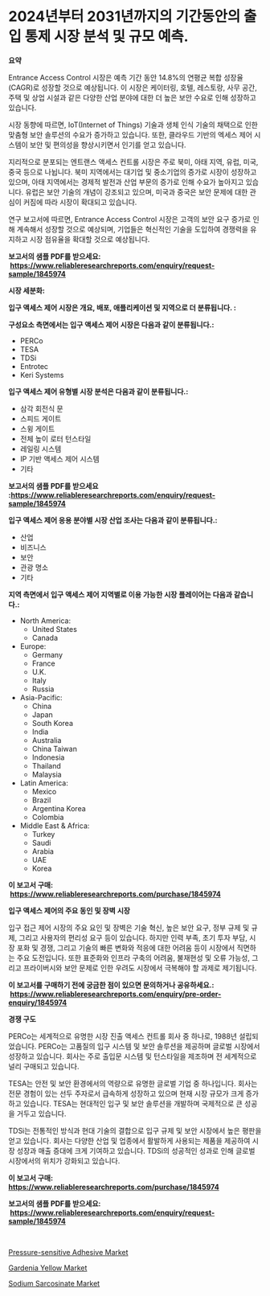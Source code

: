 <p><h1>2024년부터 2031년까지의 기간동안의 출입 통제 시장 분석 및 규모 예측.</h1></p><p><strong>요약</strong></p>
<p><p>Entrance Access Control 시장은 예측 기간 동안 14.8%의 연평균 복합 성장율(CAGR)로 성장할 것으로 예상됩니다. 이 시장은 케이터링, 호텔, 레스토랑, 사무 공간, 주택 및 상업 시설과 같은 다양한 산업 분야에 대한 더 높은 보안 수요로 인해 성장하고 있습니다.</p><p>시장 동향에 따르면, IoT(Internet of Things) 기술과 생체 인식 기술의 채택으로 인한 맞춤형 보안 솔루션의 수요가 증가하고 있습니다. 또한, 클라우드 기반의 엑세스 제어 시스템이 보안 및 편의성을 향상시키면서 인기를 얻고 있습니다.</p><p>지리적으로 분포되는 엔트랜스 액세스 컨트롤 시장은 주로 북미, 아태 지역, 유럽, 미국, 중국 등으로 나뉩니다. 북미 지역에서는 대기업 및 중소기업의 증가로 시장이 성장하고 있으며, 아태 지역에서는 경제적 발전과 산업 부문의 증가로 인해 수요가 높아지고 있습니다. 유럽은 보안 기술의 개념이 강조되고 있으며, 미국과 중국은 보안 문제에 대한 관심이 커짐에 따라 시장이 확대되고 있습니다.</p><p>연구 보고서에 따르면, Entrance Access Control 시장은 고객의 보안 요구 증가로 인해 계속해서 성장할 것으로 예상되며, 기업들은 혁신적인 기술을 도입하여 경쟁력을 유지하고 시장 점유율을 확대할 것으로 예상됩니다.</p></p>
<p><strong>보고서의 샘플 PDF를 받으세요: &nbsp;<a href="https://www.reliableresearchreports.com/enquiry/request-sample/1845974">https://www.reliableresearchreports.com/enquiry/request-sample/1845974</a></strong></p>
<p><strong>시장 세분화:</strong></p>
<p><strong> 입구 액세스 제어 시장은 개요, 배포, 애플리케이션 및 지역으로 더 분류됩니다. :</strong></p>
<p><strong>구성요소 측면에서는 입구 액세스 제어 시장은 다음과 같이 분류됩니다.:</strong></p>
<p><ul><li>PERCo</li><li>TESA</li><li>TDSi</li><li>Entrotec</li><li>Keri Systems</li></ul></p>
<p><strong> 입구 액세스 제어 유형별 시장 분석은 다음과 같이 분류됩니다.:</strong></p>
<p><ul><li>삼각 회전식 문</li><li>스피드 게이트</li><li>스윙 게이트</li><li>전체 높이 로터 턴스타일</li><li>레일링 시스템</li><li>IP 기반 액세스 제어 시스템</li><li>기타</li></ul></p>
<p><strong>보고서의 샘플 PDF를 받으세요 :<a href="https://www.reliableresearchreports.com/enquiry/request-sample/1845974">https://www.reliableresearchreports.com/enquiry/request-sample/1845974</a></strong></p>
<p><strong> 입구 액세스 제어 응용 분야별 시장 산업 조사는 다음과 같이 분류됩니다.:</strong></p>
<p><ul><li>산업</li><li>비즈니스</li><li>보안</li><li>관광 명소</li><li>기타</li></ul></p>
<p><strong>지역 측면에서 입구 액세스 제어 지역별로 이용 가능한 시장 플레이어는 다음과 같습니다.:</strong></p>
<p><ul>
    <li>
        North America:
        <ul>
            <li>United States</li>
            <li>Canada</li>
        </ul>
    </li>
    <li>
        Europe:
        <ul>
            <li>Germany</li>
            <li>France</li>
            <li>U.K.</li>
            <li>Italy</li>
            <li>Russia</li>
        </ul>
    </li>
    <li>
        Asia-Pacific:
        <ul>
            <li>China</li>
            <li>Japan</li>
            <li>South Korea</li>
            <li>India</li>
            <li>Australia</li>
            <li>China Taiwan</li>
            <li>Indonesia</li>
            <li>Thailand</li>
            <li>Malaysia</li>
        </ul>
    </li>
    <li>
        Latin America:
        <ul>
            <li>Mexico</li>
            <li>Brazil</li>
            <li>Argentina Korea</li>
            <li>Colombia</li>
        </ul>
    </li>
    <li>
        Middle East & Africa:
        <ul>
            <li>Turkey</li>
            <li>Saudi</li>
            <li>Arabia</li>
            <li>UAE</li>
            <li>Korea</li>
        </ul>
    </li>
    </ul></p>
<p><strong>이 보고서 구매: &nbsp;<a href="https://www.reliableresearchreports.com/purchase/1845974">https://www.reliableresearchreports.com/purchase/1845974</a></strong></p>
<p><strong>입구 액세스 제어의 주요 동인 및 장벽 시장</strong></p>
<p><p>입구 접근 제어 시장의 주요 요인 및 장벽은 기술 혁신, 높은 보안 요구, 정부 규제 및 규제, 그리고 사용자의 편리성 요구 등이 있습니다. 하지만 인력 부족, 초기 투자 부담, 시장 포화 및 경쟁, 그리고 기술의 빠른 변화와 적응에 대한 어려움 등이 시장에서 직면하는 주요 도전입니다. 또한 표준화와 인프라 구축의 어려움, 불재현성 및 오류 가능성, 그리고 프라이버시와 보안 문제로 인한 우려도 시장에서 극복해야 할 과제로 제기됩니다.</p></p>
<p><strong>이 보고서를 구매하기 전에 궁금한 점이 있으면 문의하거나 공유하세요.: &nbsp;<a href="https://www.reliableresearchreports.com/enquiry/pre-order-enquiry/1845974">https://www.reliableresearchreports.com/enquiry/pre-order-enquiry/1845974</a></strong></p>
<p><strong>경쟁 구도</strong></p>
<p><p>PERCo는 세계적으로 유명한 시장 진출 액세스 컨트롤 회사 중 하나로, 1988년 설립되었습니다. PERCo는 고품질의 입구 시스템 및 보안 솔루션을 제공하며 글로벌 시장에서 성장하고 있습니다. 회사는 주로 출입문 시스템 및 턴스타일을 제조하며 전 세계적으로 널리 구매되고 있습니다.</p><p>TESA는 안전 및 보안 환경에서의 역량으로 유명한 글로벌 기업 중 하나입니다. 회사는 전문 경험이 있는 선두 주자로서 급속하게 성장하고 있으며 현재 시장 규모가 크게 증가하고 있습니다. TESA는 현대적인 입구 및 보안 솔루션을 개발하며 국제적으로 큰 성공을 거두고 있습니다.</p><p>TDSi는 전통적인 방식과 현대 기술의 결합으로 입구 규제 및 보안 시장에서 높은 평판을 얻고 있습니다. 회사는 다양한 산업 및 업종에서 활발하게 사용되는 제품을 제공하여 시장 성장과 매출 증대에 크게 기여하고 있습니다. TDSi의 성공적인 성과로 인해 글로벌 시장에서의 위치가 강화되고 있습니다.</p></p>
<p><strong>이 보고서 구매: &nbsp; <a href="https://www.reliableresearchreports.com/purchase/1845974">https://www.reliableresearchreports.com/purchase/1845974</a></strong></p>
<p><strong>보고서의 샘플 PDF를 받으세요: &nbsp;<a href="https://www.reliableresearchreports.com/enquiry/request-sample/1845974">https://www.reliableresearchreports.com/enquiry/request-sample/1845974</a></strong><strong></strong></p>
<p>&nbsp;</p>
<p><p><a href="https://github.com/bobicer/Market-Research-Report-List-2/blob/main/pressure-sensitive-adhesive-market.md">Pressure-sensitive Adhesive Market</a></p><p><a href="https://github.com/globismark/Market-Research-Report-List-2/blob/main/gardenia-yellow-market.md">Gardenia Yellow Market</a></p><p><a href="https://github.com/timeliteaut/Market-Research-Report-List-1/blob/main/sodium-sarcosinate-market.md">Sodium Sarcosinate Market</a></p></p>